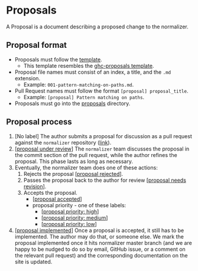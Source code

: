 # Proposals

A Proposal is a document describing a proposed change to the normalizer.

## Proposal format

- Proposals must follow the [template](./000-template.md).
  - This template resembles the [ghc-proposals template](https://github.com/ghc-proposals/ghc-proposals/blob/master/proposals/0000-template.md).
- Proposal file names must consist of an index, a title, and the `.md` extension.
  - Example: `001-pattern-matching-on-paths.md`.
- Pull Request names must follow the format `[proposal] proposal_title`.
  - Example: `[proposal] Pattern matching on paths`.
- Proposals must go into the [proposals](./) directory.

## Proposal process

1. [No label] The author submits a proposal for discussion as a pull request against the `normalizer` repository ([link](https://github.com/objectionary/normalizer)).
1. [[proposal under review](https://github.com/objectionary/normalizer/labels/proposal%20under%20review)] The `normalizer` team discusses the proposal in the commit section of the pull request, while the author refines the proposal. This phase lasts as long as necessary.
1. Eventually, the normalizer team does one of these actions:
    1. Rejects the proposal [[proposal rejected](https://github.com/objectionary/normalizer/labels/proposal%20rejected)].
    1. Passes the proposal back to the author for review [[proposal needs revision](https://github.com/objectionary/normalizer/labels/Proposal%20needs%20revision)].
    1. Accepts the proposal.
        - [[proposal  accepted](https://github.com/objectionary/normalizer/labels/proposal%20accepted)]
        - proposal priority - one of these labels:
          - [[proposal priority: high](https://github.com/objectionary/normalizer/labels/proposal%20priority%3A%20high)]
          - [[proposal priority: medium](https://github.com/objectionary/normalizer/labels/proposal%20priority%3A%20medium)]
          - [[proposal priority: low](https://github.com/objectionary/normalizer/labels/proposal%20priority%3A%20low)]
1. [[proposal implemented](https://github.com/objectionary/normalizer/labels/proposal%20implemented)] Once a proposal is accepted, it still has to be implemented. The author may do that, or someone else. We mark the proposal implemented once it hits normalizer master branch (and we are happy to be nudged to do so by email, GitHub issue, or a comment on the relevant pull request) and the corresponding documentation on the site is updated.
